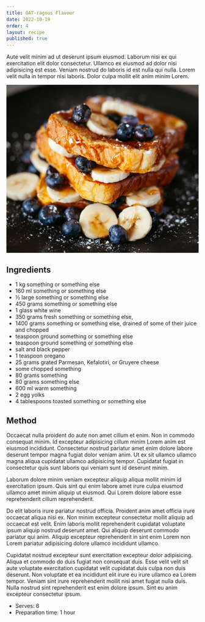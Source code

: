 ```yaml
---
title: OAT-ragous Flavour
date: 2022-10-19
order: 4
layout: recipe
published: true
---
```

Aute velit minim ad ut deserunt ipsum eiusmod. Laborum nisi ex qui exercitation elit dolor consectetur. Ullamco ex eiusmod ad dolor nisi adipisicing est esse. Veniam nostrud do laboris id est nulla qui nulla. Lorem velit nulla in tempor nisi laboris. Dolor culpa mollit elit anim minim Lorem.

![Delicious Plate of Toast, Blueberries and Bananas, covered in sticky maple syrup](../uploads/joseph-gonzalez-zcUgjyqEwe8-unsplash.jpg "Photo by Joseph Smart")


## Ingredients

- 1 kg something or something else
- 160 ml something or something else
- ½ large something or something else
- 450 grams something or something else
- 1 glass white wine 
- 350 grams fresh something or something else,
- 1400 grams something or something else, drained of some of their juice and chopped
- teaspoon ground something or something else
- teaspoon ground something or something else
- salt and black pepper
- 1 teaspoon oregano
- 25 grams grated Parmesan, Kefalotiri, or Gruyere cheese
- some chopped something
- 80 grams something
- 80 grams something else
- 600 ml warm something
- 2 egg yolks
- 4 tablespoons toasted something or something else


## Method

Occaecat nulla proident do aute non amet cillum et enim. Non in commodo consequat minim. Id excepteur adipisicing cillum minim Lorem anim est eiusmod incididunt. Consectetur nostrud pariatur amet enim dolore labore deserunt tempor magna fugiat dolor veniam anim. Ut ex sit ullamco ullamco magna aliqua cupidatat ullamco adipisicing tempor. Cupidatat fugiat in consectetur quis sunt laboris qui veniam sunt id deserunt minim.

Laborum dolore minim veniam excepteur aliquip aliqua mollit minim id exercitation ipsum. Quis sint qui enim labore amet irure culpa eiusmod ullamco amet minim aliquip ut eiusmod. Qui Lorem dolore labore esse reprehenderit cillum reprehenderit.

Do elit laboris irure pariatur nostrud officia. Proident anim amet officia irure occaecat aliqua nisi ex. Non minim excepteur consectetur mollit aliquip ad occaecat est velit. Enim laboris mollit reprehenderit cupidatat voluptate ipsum aliquip nostrud deserunt amet. Qui aliquip deserunt commodo pariatur qui anim. Aliquip excepteur reprehenderit in sint enim Lorem non Lorem pariatur adipisicing dolore ullamco incididunt ullamco.

Cupidatat nostrud excepteur sunt exercitation excepteur dolor adipisicing. Aliqua et commodo do duis fugiat non consequat duis. Esse velit velit sit aute voluptate exercitation cupidatat velit cupidatat duis culpa non duis deserunt. Non voluptate et ea incididunt elit irure eu irure ullamco ea Lorem tempor. Veniam sint irure reprehenderit mollit nisi amet fugiat nulla duis. Nulla nostrud sint reprehenderit est enim dolore ipsum. Sint eu anim excepteur consectetur ipsum.

- Serves: 6
- Preparation time: 1 hour
